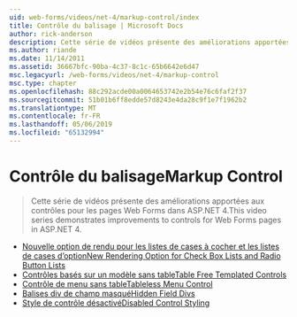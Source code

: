 ```yaml
---
uid: web-forms/videos/net-4/markup-control/index
title: Contrôle du balisage | Microsoft Docs
author: rick-anderson
description: Cette série de vidéos présente des améliorations apportées aux contrôles pour les pages Web Forms dans ASP.NET 4.
ms.author: riande
ms.date: 11/14/2011
ms.assetid: 36667bfc-90ba-4c37-8c1c-65b6642e6d47
msc.legacyurl: /web-forms/videos/net-4/markup-control
msc.type: chapter
ms.openlocfilehash: 88c292acde00a0064653742e2b54e76c6faf2f37
ms.sourcegitcommit: 51b01b6ff8edde57d8243e4da28c9f1e7f1962b2
ms.translationtype: MT
ms.contentlocale: fr-FR
ms.lasthandoff: 05/06/2019
ms.locfileid: "65132994"
---
```

# <a name="markup-control"></a><span data-ttu-id="9a7c5-103">Contrôle du balisage</span><span class="sxs-lookup"><span data-stu-id="9a7c5-103">Markup Control</span></span>

> <span data-ttu-id="9a7c5-104">Cette série de vidéos présente des améliorations apportées aux contrôles pour les pages Web Forms dans ASP.NET 4.</span><span class="sxs-lookup"><span data-stu-id="9a7c5-104">This video series demonstrates improvements to controls for Web Forms pages in ASP.NET 4.</span></span>

- [<span data-ttu-id="9a7c5-105">Nouvelle option de rendu pour les listes de cases à cocher et les listes de cases d’option</span><span class="sxs-lookup"><span data-stu-id="9a7c5-105">New Rendering Option for Check Box Lists and Radio Button Lists</span></span>](aspnet-4-quick-hit-new-rendering-option-for-check-box-lists-and-radio-button-lists.md)
- [<span data-ttu-id="9a7c5-106">Contrôles basés sur un modèle sans table</span><span class="sxs-lookup"><span data-stu-id="9a7c5-106">Table Free Templated Controls</span></span>](aspnet-4-quick-hit-table-free-templated-controls.md)
- [<span data-ttu-id="9a7c5-107">Contrôle de menu sans table</span><span class="sxs-lookup"><span data-stu-id="9a7c5-107">Tableless Menu Control</span></span>](aspnet-4-quick-hit-tableless-menu-control.md)
- [<span data-ttu-id="9a7c5-108">Balises div de champ masqué</span><span class="sxs-lookup"><span data-stu-id="9a7c5-108">Hidden Field Divs</span></span>](aspnet-4-quick-hit-hidden-field-divs.md)
- [<span data-ttu-id="9a7c5-109">Style de contrôle désactivé</span><span class="sxs-lookup"><span data-stu-id="9a7c5-109">Disabled Control Styling</span></span>](aspnet-4-quick-hit-disabled-control-styling.md)
